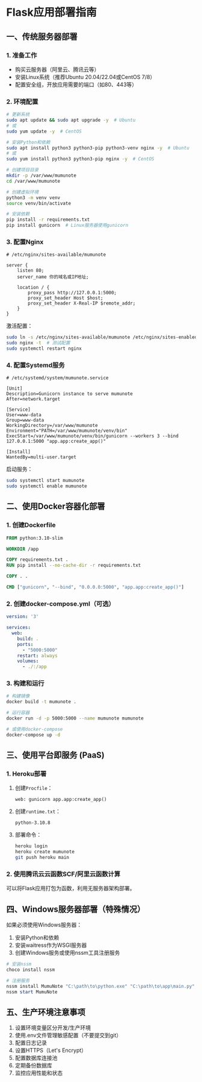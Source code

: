 # Flask应用部署指南

## 一、传统服务器部署

### 1. 准备工作

- 购买云服务器（阿里云、腾讯云等）
- 安装Linux系统（推荐Ubuntu 20.04/22.04或CentOS 7/8）
- 配置安全组，开放应用需要的端口（如80、443等）

### 2. 环境配置

```bash
# 更新系统
sudo apt update && sudo apt upgrade -y  # Ubuntu
# 或
sudo yum update -y  # CentOS

# 安装Python和依赖
sudo apt install python3 python3-pip python3-venv nginx -y  # Ubuntu
# 或
sudo yum install python3 python3-pip nginx -y  # CentOS

# 创建项目目录
mkdir -p /var/www/mumunote
cd /var/www/mumunote

# 创建虚拟环境
python3 -m venv venv
source venv/bin/activate

# 安装依赖
pip install -r requirements.txt
pip install gunicorn  # Linux服务器使用gunicorn
```

### 3. 配置Nginx

```
# /etc/nginx/sites-available/mumunote

server {
    listen 80;
    server_name 你的域名或IP地址;

    location / {
        proxy_pass http://127.0.0.1:5000;
        proxy_set_header Host $host;
        proxy_set_header X-Real-IP $remote_addr;
    }
}
```

激活配置：
```bash
sudo ln -s /etc/nginx/sites-available/mumunote /etc/nginx/sites-enabled
sudo nginx -t  # 测试配置
sudo systemctl restart nginx
```

### 4. 配置Systemd服务

```
# /etc/systemd/system/mumunote.service

[Unit]
Description=Gunicorn instance to serve mumunote
After=network.target

[Service]
User=www-data
Group=www-data
WorkingDirectory=/var/www/mumunote
Environment="PATH=/var/www/mumunote/venv/bin"
ExecStart=/var/www/mumunote/venv/bin/gunicorn --workers 3 --bind 127.0.0.1:5000 "app.app:create_app()"

[Install]
WantedBy=multi-user.target
```

启动服务：
```bash
sudo systemctl start mumunote
sudo systemctl enable mumunote
```

## 二、使用Docker容器化部署

### 1. 创建Dockerfile

```dockerfile
FROM python:3.10-slim

WORKDIR /app

COPY requirements.txt .
RUN pip install --no-cache-dir -r requirements.txt

COPY . .

CMD ["gunicorn", "--bind", "0.0.0.0:5000", "app.app:create_app()"]
```

### 2. 创建docker-compose.yml（可选）

```yaml
version: '3'

services:
  web:
    build: .
    ports:
      - "5000:5000"
    restart: always
    volumes:
      - ./:/app
```

### 3. 构建和运行

```bash
# 构建镜像
docker build -t mumunote .

# 运行容器
docker run -d -p 5000:5000 --name mumunote mumunote

# 或使用docker-compose
docker-compose up -d
```

## 三、使用平台即服务 (PaaS)

### 1. Heroku部署

1. 创建`Procfile`：
   ```
   web: gunicorn app.app:create_app()
   ```

2. 创建`runtime.txt`：
   ```
   python-3.10.8
   ```

3. 部署命令：
   ```bash
   heroku login
   heroku create mumunote
   git push heroku main
   ```

### 2. 使用腾讯云云函数SCF/阿里云函数计算

可以将Flask应用打包为函数，利用无服务器架构部署。

## 四、Windows服务器部署（特殊情况）

如果必须使用Windows服务器：

1. 安装Python和依赖
2. 安装waitress作为WSGI服务器
3. 创建Windows服务或使用nssm工具注册服务

```powershell
# 安装nssm
choco install nssm

# 注册服务
nssm install MumuNote "C:\path\to\python.exe" "C:\path\to\app\main.py"
nssm start MumuNote
```

## 五、生产环境注意事项

1. 设置环境变量区分开发/生产环境
2. 使用.env文件管理敏感配置（不要提交到git）
3. 配置日志记录
4. 设置HTTPS（Let's Encrypt）
5. 配置数据库连接池
6. 定期备份数据库
7. 监控应用性能和状态 